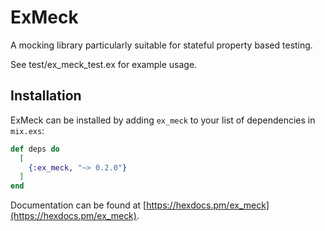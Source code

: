 # ExMeck

A mocking library particularly suitable for stateful property based testing.

See test/ex_meck_test.ex for example usage.

## Installation

ExMeck can be installed by adding `ex_meck` to your list of dependencies in `mix.exs`:

```elixir
def deps do
  [
    {:ex_meck, "~> 0.2.0"}
  ]
end
```

Documentation can be found at [https://hexdocs.pm/ex_meck](https://hexdocs.pm/ex_meck).

